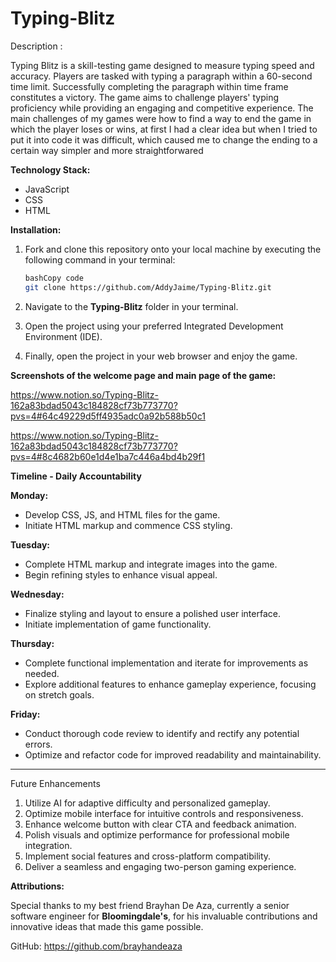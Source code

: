 # Typing-Blitz

Description : 

Typing Blitz is a skill-testing game designed to measure typing speed and accuracy. Players are tasked with typing a paragraph within a 60-second time limit. Successfully completing the paragraph within time frame constitutes a victory. The game aims to challenge players' typing proficiency while providing an engaging and competitive experience. The main challenges of my games were how to find a way to end the game in which the player loses or wins, at first I had a clear idea but when I tried to put it into code it was difficult, which caused me to change the ending to a certain way simpler and more straightforwared

**Technology Stack:**

- JavaScript
- CSS
- HTML

**Installation:**

1. Fork and clone this repository onto your local machine by executing the following command in your terminal:
    
    ```bash
    bashCopy code
    git clone https://github.com/AddyJaime/Typing-Blitz.git
    
    ```
    
2. Navigate to the **Typing-Blitz** folder in your terminal.
3. Open the project using your preferred Integrated Development Environment (IDE).
4. Finally, open the project in your web browser and enjoy the game.

**Screenshots of the welcome page and main page of the game:**

https://www.notion.so/Typing-Blitz-162a83bdad5043c184828cf73b773770?pvs=4#64c49229d5ff4935adc0a92b588b50c1

https://www.notion.so/Typing-Blitz-162a83bdad5043c184828cf73b773770?pvs=4#8c4682b60e1d4e1ba7c446a4bd4b29f1


**Timeline - Daily Accountability**

 **Monday:**

- Develop CSS, JS, and HTML files for the game.
- Initiate HTML markup and commence CSS styling.

**Tuesday:**

- Complete HTML markup and integrate images into the game.
- Begin refining styles to enhance visual appeal.

**Wednesday:**

- Finalize styling and layout to ensure a polished user interface.
- Initiate implementation of game functionality.

**Thursday:**

- Complete functional implementation and iterate for improvements as needed.
- Explore additional features to enhance gameplay experience, focusing on stretch goals.

**Friday:**

- Conduct thorough code review to identify and rectify any potential errors.
- Optimize and refactor code for improved readability and maintainability.
----------------------------------------------------------------------------------------------

Future Enhancements

1. Utilize AI for adaptive difficulty and personalized gameplay.
2. Optimize mobile interface for intuitive controls and responsiveness.
3. Enhance welcome button with clear CTA and feedback animation.
4. Polish visuals and optimize performance for professional mobile integration.
5. Implement social features and cross-platform compatibility.
6. Deliver a seamless and engaging two-person gaming experience.

**Attributions:**

Special thanks to my best friend Brayhan De Aza, currently a senior software engineer for **Bloomingdale's**, for his invaluable contributions and innovative ideas that made this game possible.

GitHub: https://github.com/brayhandeaza
 


